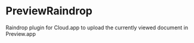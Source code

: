 PreviewRaindrop
===============

Raindrop plugin for Cloud.app to upload the currently viewed document in Preview.app


